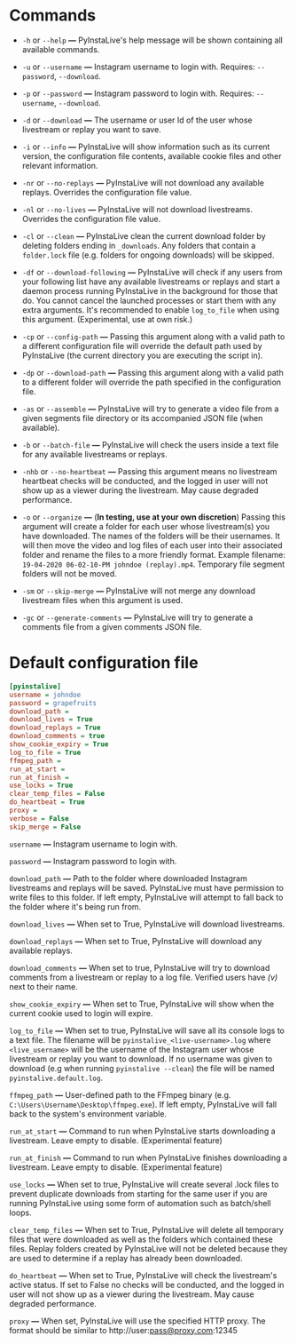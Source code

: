 # Commands


- ```-h``` or ```--help```  **—**  PyInstaLive's help message will be shown containing all available commands.

- ```-u``` or ```--username```  **—**  Instagram username to login with. Requires:  ```--password```, ```--download```.

- ```-p``` or ```--password```  **—**  Instagram password to login with. Requires:  ```--username```, ```--download```.

- ```-d``` or ```--download```  **—**  The username or user Id of the user whose livestream or replay you want to save.

- ```-i``` or ```--info```  **—**  PyInstaLive will show information such as its current version, the configuration file contents, available cookie files and other relevant information.

- ```-nr``` or ```--no-replays```  **—**  PyInstaLive will not download any available replays. Overrides the configuration file value.

- ```-nl``` or ```--no-lives```  **—**  PyInstaLive will not download livestreams. Overrides the configuration file value.

- ```-cl``` or ```--clean```  **—**  PyInstaLive clean the current download folder by deleting folders ending in `_downloads`. Any folders that contain a `folder.lock` file (e.g. folders for ongoing downloads) will be skipped.

- ```-df``` or ```--download-following```  **—**  PyInstaLive will check if any users from your following list have any available livestreams or replays and start a daemon process running PyInstaLive in the background for those that do. You cannot cancel the launched processes or start them with any extra arguments. It's recommended to enable ```log_to_file``` when using this argument. (Experimental, use at own risk.)

- ```-cp``` or ```--config-path```  **—**  Passing this argument along with a valid path to a different configuration file will override the default path used by PyInstaLive (the current directory you are executing the script in).

- ```-dp``` or ```--download-path```  **—**  Passing this argument along with a valid path to a different folder will override the path specified in the configuration file.

- ```-as``` or ```--assemble```  **—** PyInstaLive will try to generate a video file from a given segments file directory or its accompanied JSON file (when available). 

- ```-b``` or ```--batch-file```  **—** PyInstaLive will check the users inside a text file for any available livestreams or replays.

- ```-nhb``` or ```--no-heartbeat```  **—** Passing this argument means no livestream heartbeat checks will be conducted, and the logged in user will not show up as a viewer during the livestream. May cause degraded performance.

- ```-o``` or ```--organize```  **—** (**In testing, use at your own discretion**) Passing this argument will create a folder for each user whose livestream(s) you have downloaded. The names of the folders will be their usernames. It will then move the video and log files of each user into their associated folder and rename the files to a more friendly format. Example filename: ```19-04-2020 06-02-10-PM johndoe (replay).mp4```. Temporary file segment folders will not be moved.

- ```-sm``` or ```--skip-merge```  **—** PyInstaLive will not merge any download livestream files when this argument is used.

- ```-gc``` or ```--generate-comments```  **—** PyInstaLive will try to generate a comments file from a given comments JSON file.

# Default configuration file

```ini
[pyinstalive]
username = johndoe
password = grapefruits
download_path = 
download_lives = True
download_replays = True
download_comments = true
show_cookie_expiry = True
log_to_file = True
ffmpeg_path = 
run_at_start =
run_at_finish =
use_locks = True
clear_temp_files = False
do_heartbeat = True
proxy = 
verbose = False
skip_merge = False
```

```username```  **—**  Instagram username to login with.

```password```  **—**  Instagram password to login with.

```download_path```  **—**  Path to the folder where downloaded Instagram livestreams and replays will be saved. PyInstaLive must have permission to write files to this folder. If left empty, PyInstaLive will attempt to fall back to the folder where it's being run from.

```download_lives```  **—**  When set to True, PyInstaLive will download livestreams.

```download_replays```  **—**  When set to True, PyInstaLive will download any available replays.

```download_comments```  **—**  When set to true, PyInstaLive will try to download comments from a livestream or replay to a log file. Verified users have *(v)* next to their name.

```show_cookie_expiry```  **—**  When set to True, PyInstaLive will show when the current cookie used to login will expire.

```log_to_file```  **—**  When set to true, PyInstaLive will save all its console logs to a text file. The filename will be `pyinstalive_<live-username>.log` where `<live_username>` will be the username of the Instagram user whose livestream or replay you want to download. If no username was given to download (e.g when running `pyinstalive --clean`) the file will be named `pyinstalive.default.log`.

```ffmpeg_path```  **—**  User-defined path to the FFmpeg binary (e.g. `C:\Users\Username\Desktop\ffmpeg.exe`). If left empty, PyInstaLive will fall back to the system's environment variable.

```run_at_start```  **—**  Command to run when PyInstaLive starts downloading a livestream. Leave empty to disable. (Experimental feature)

```run_at_finish```  **—**  Command to run when PyInstaLive finishes downloading a livestream. Leave empty to disable. (Experimental feature) 

```use_locks```  **—**  When set to true, PyInstaLive will create several .lock files to prevent duplicate downloads from starting for the same user if you are running PyInstaLive using some form of automation such as batch/shell loops.

```clear_temp_files```  **—**  When set to True, PyInstaLive will delete all temporary files that were downloaded as well as the folders which contained these files. Replay folders created by PyInstaLive will not be deleted because they are used to determine if a replay has already been downloaded.

```do_heartbeat```  **—**  When set to True, PyInstaLive will check the livestream's active status. If set to False no checks will be conducted, and the logged in user will not show up as a viewer during the livestream. May cause degraded performance.

```proxy```  **—**  When set, PyInstaLive will use the specified HTTP proxy. The format should be similar to http://user:pass@proxy.com:12345


